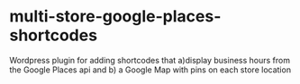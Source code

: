 # multi-store-google-places-shortcodes
Wordpress plugin for adding shortcodes that a)display business hours from the Google Places api and b) a Google Map with pins on each store location
